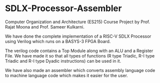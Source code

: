 # SDLX-Processor-Assembler
Computer Organization and Architecture (ES215) Course Project by Prof. Rajat Moona and Prof. Sameer Kulkarni.  
  
We have done the complete implementation of a RISC-V SDLX Processor using Verilog which runs on a BASYS-3 FPGA Board.  
  
The verilog code contains a Top Module along with an ALU and a Register File. We have made it so that all types of functions (R type Triadic, R-I type Triadic and R-I type Dyadic instructions) can be used in it.  
  
We have also made an assembler which converts assembly language code to machine language code which makes it easier for the user.  
